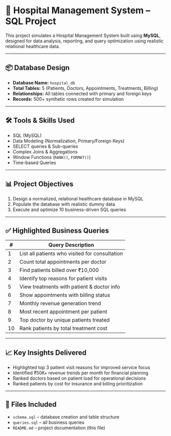 # 🏥 Hospital Management System – SQL Project

This project simulates a Hospital Management System built using **MySQL**, designed for data analysis, reporting, and query optimization using realistic relational healthcare data.

---

## 📦 Database Design

- **Database Name:** `hospital_db`
- **Total Tables:** 5 (Patients, Doctors, Appointments, Treatments, Billing)
- **Relationships:** All tables connected with primary and foreign keys
- **Records:** 500+ synthetic rows created for simulation

---

## 🛠 Tools & Skills Used

- SQL (MySQL)
- Data Modeling (Normalization, Primary/Foreign Keys)
- SELECT queries & Sub-queries 
- Complex Joins & Aggregations
- Window Functions (`RANK()`, `FORMAT()`)
- Time-based Queries

---

## 📊 Project Objectives

1. Design a normalized, relational healthcare database in MySQL
2. Populate the database with realistic dummy data
3. Execute and optimize 10 business-driven SQL queries

---

## ✅ Highlighted Business Queries

| # | Query Description |
|--|--------------------|
| 1 | List all patients who visited for consultation |
| 2 | Count total appointments per doctor |
| 3 | Find patients billed over ₹10,000 |
| 4 | Identify top reasons for patient visits |
| 5 | View treatments with patient & doctor info |
| 6 | Show appointments with billing status |
| 7 | Monthly revenue generation trend |
| 8 | Most recent appointment per patient |
| 9 | Top doctor by unique patients treated |
| 10| Rank patients by total treatment cost |

---

## 📈 Key Insights Delivered

- Highlighted top 3 patient visit reasons for improved service focus
- Identified ₹50K+ revenue trends per month for financial planning
- Ranked doctors based on patient load for operational decisions
- Ranked patients by cost for insurance and billing prioritization

---

## 📁 Files Included

- `schema.sql` – database creation and table structure
- `queries.sql` – all business queries
- `README.md` – project documentation (this file)

